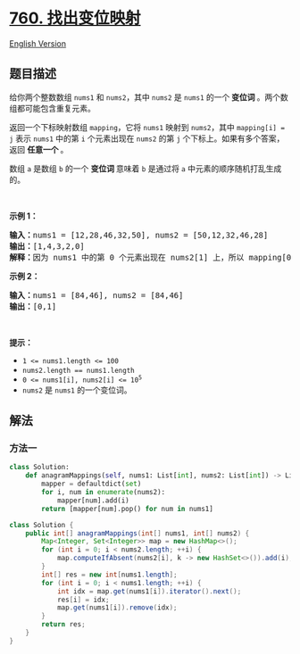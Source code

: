 # [760. 找出变位映射](https://leetcode.cn/problems/find-anagram-mappings)

[English Version](/solution/0700-0799/0760.Find%20Anagram%20Mappings/README_EN.md)

<!-- tags:数组,哈希表 -->

## 题目描述

<!-- 这里写题目描述 -->

<p>给你两个整数数组 <code>nums1</code> 和 <code>nums2</code>，其中 <code>nums2</code> 是 <code>nums1</code> 的一个<strong> 变位词 </strong>。两个数组都可能包含重复元素。</p>

<p>返回一个下标映射数组 <code>mapping</code>，它将 <code>nums1</code> 映射到 <code>nums2</code>，其中 <code>mapping[i] = j</code> 表示 <code>nums1</code> 中的第 <code>i</code> 个元素出现在 <code>nums2</code> 的第 <code>j</code> 个下标上。如果有多个答案，返回 <strong>任意一个 </strong>。</p>

<p>数组 <code>a</code> 是数组 <code>b</code> 的一个 <strong>变位词 </strong>意味着 <code>b</code> 是通过将 <code>a</code> 中元素的顺序随机打乱生成的。</p>

<p>&nbsp;</p>

<p><strong class="example">示例 1：</strong></p>

<pre>
<strong>输入：</strong>nums1 = [12,28,46,32,50], nums2 = [50,12,32,46,28]
<strong>输出：</strong>[1,4,3,2,0]
<strong>解释：</strong>因为 nums1 中的第 0 个元素出现在 nums2[1] 上，所以 mapping[0] = 1，而 nums1 中的第 1 个元素出现在 nums2[4] 上，所以 mapping[1] = 4，以此类推。
</pre>

<p><strong class="example">示例 2：</strong></p>

<pre>
<strong>输入：</strong>nums1 = [84,46], nums2 = [84,46]
<strong>输出：</strong>[0,1]
</pre>

<p>&nbsp;</p>

<p><strong>提示：</strong></p>

<ul>
	<li><code>1 &lt;= nums1.length &lt;= 100</code></li>
	<li><code>nums2.length == nums1.length</code></li>
	<li><code>0 &lt;= nums1[i], nums2[i] &lt;= 10<sup>5</sup></code></li>
	<li><code>nums2</code> 是 <code>nums1</code> 的一个变位词。</li>
</ul>
<!-- 保持注释以帮助理解题目要求 -->

## 解法

### 方法一

<!-- tabs:start -->

```python
class Solution:
    def anagramMappings(self, nums1: List[int], nums2: List[int]) -> List[int]:
        mapper = defaultdict(set)
        for i, num in enumerate(nums2):
            mapper[num].add(i)
        return [mapper[num].pop() for num in nums1]
```

```java
class Solution {
    public int[] anagramMappings(int[] nums1, int[] nums2) {
        Map<Integer, Set<Integer>> map = new HashMap<>();
        for (int i = 0; i < nums2.length; ++i) {
            map.computeIfAbsent(nums2[i], k -> new HashSet<>()).add(i);
        }
        int[] res = new int[nums1.length];
        for (int i = 0; i < nums1.length; ++i) {
            int idx = map.get(nums1[i]).iterator().next();
            res[i] = idx;
            map.get(nums1[i]).remove(idx);
        }
        return res;
    }
}
```

<!-- tabs:end -->

<!-- end -->
